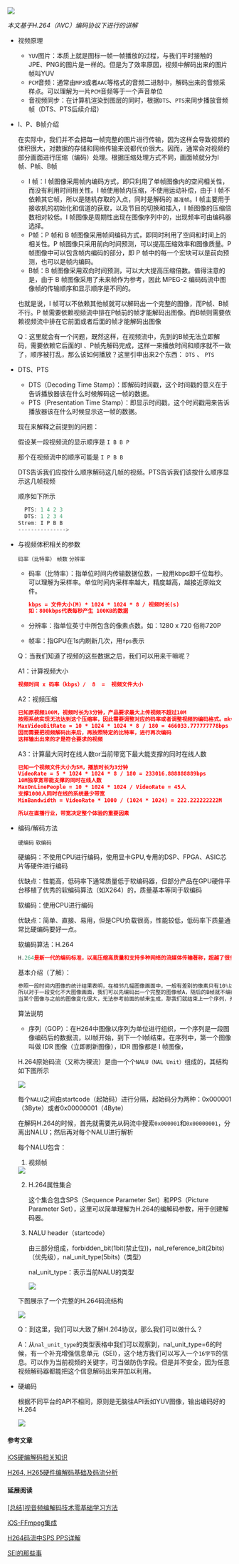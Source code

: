

![](source/animation-1.gif)

*本文基于H.264（AVC）编码协议下进行的讲解*

- 视频原理

  - `YUV`图片：本质上就是图标一帧一帧播放的过程，与我们平时接触的 JPE、PNG的图片是一样的。但是为了效率原因，视频中解码出来的图片帧叫YUV
  - `PCM`音频：通常由`MP3`或者`AAC`等格式的音频二进制中，解码出来的音频采样点。可以理解为一片`PCM`音频等于一个声音单位
  - 音视频同步：在计算机渲染到图层的同时，根据`DTS`、`PTS`来同步播放音频帧（DTS、PTS后续介绍）

- I、P、B帧介绍

  在实际中，我们并不会把每一帧完整的图片进行传输，因为这样会导致视频的体积很大，对数据的存储和网络传输来说都代价很大。因而，通常会对视频的部分画面进行压缩（编码）处理。根据压缩处理方式不同，画面帧就分为I 帧、P帧、B帧

  - I 帧：I 帧图像采用帧内编码方式，即只利用了单帧图像内的空间相关性，而没有利用时间相关性。I 帧使用帧内压缩，不使用运动补偿，由于 I 帧不依赖其它帧，所以是随机存取的入点，同时是解码的 `基准帧`。I 帧主要用于接收机的初始化和信道的获取，以及节目的切换和插入，I 帧图像的压缩倍数相对较低。I 帧图像是周期性出现在图像序列中的，出现频率可由编码器选择。
  - P帧：P 帧和 B 帧图像采用帧间编码方式，即同时利用了空间和时间上的相关性。P 帧图像只采用前向时间预测，可以提高压缩效率和图像质量。P 帧图像中可以包含帧内编码的部分，即 P 帧中的每一个宏块可以是前向预测，也可以是帧内编码。
  - B帧：B 帧图像采用双向时间预测，可以大大提高压缩倍数。值得注意的是，由于 B 帧图像采用了未来帧作为参考，因此 MPEG-2 编码码流中图像帧的传输顺序和显示顺序是不同的。

  也就是说，I 帧可以不依赖其他帧就可以解码出一个完整的图像，而P帧、B帧不行。P 帧需要依赖视频流中排在P帧前的帧才能解码出图像。而B帧则需要依赖视频流中排在它前面或者后面的帧才能解码出图像

  Q：这里就会有一个问题，既然这样，在视频流中，先到的B帧无法立即解码，需要依赖它后面的I 、P帧先解码完成，这样一来播放时间和顺序就不一致了，顺序被打乱，那么该如何播放？这里引申出来2个东西： `DTS` 、 `PTS`

- DTS、PTS

  - DTS（Decoding Time Stamp）：即解码时间戳，这个时间戳的意义在于告诉播放器该在什么时候解码这一帧的数据。
  - PTS（Presentation Time Stamp）：即显示时间戳，这个时间戳用来告诉播放器该在什么时候显示这一帧的数据。

  现在来解释之前提到的问题：

  假设某一段视频流的显示顺序是 `I B B P`

  那个在视频流中的顺序可能是 `I P B B`

  DTS告诉我们应按什么顺序解码这几帧的视频。PTS告诉我们该按什么顺序显示这几帧视频

  顺序如下所示

  ```js
  	PTS: 1 4 2 3
  	DTS: 1 2 3 4
  Strem: I P B B
  --------------->
  ```

- 与视频体积相关的参数

  `码率（比特率）` `帧数` `分辨率`

  - 码率（比特率）：指单位时间内传输数据位数，一般用kbps即千位每秒。可以理解为采样率。单位时间内采样率越大，精度越高，越接近原始文件。

    ```json
    kbps = 文件大小(M) * 1024 * 1024 * 8 / 视频时长(s)
    如：800kbps代表每秒产生 100KB的数据
    ```

  - 分辨率：指单位英寸中所包含的像素点数。如：1280 x 720  俗称720P

  - 帧率：指GPU在1s内刷新几次，用`fps`表示

  

  Q：当我们知道了视频的这些数据之后，我们可以用来干嘛呢？

  A1：计算视频大小

  ```json
  视频时间 x 码率（kbps）/  8  =  视频文件大小
  ```

  A2：视频压缩

  ```json
  已知原视频100M，视频时长为3分钟，产品要求最大上传视频不超过10M
  按照系统实现无法达到这个压缩率，因此需要调整对应的码率或者调整视频的编码格式。mkv -> H.26X
  MaxVideoBitRate = 10 * 1024 * 1024 * 8 / 180 = 466033.777777778bps ≈ 46.6kbps
  因而需要把视频解码出来后，再按照特定的比特率，进行再次编码
  这样输出出来的才是符合要求的视频
  ```

  A3：计算最大同时在线人数or当前带宽下最大能支撑的同时在线人数

  ```json
  已知一个视频文件大小为5M，播放时长为3分钟
  VideoRate = 5 * 1024 * 1024 * 8 / 180 = 233016.888888889bps
  10M独享宽带能支撑的同时在线人数
  MaxOnLinePeople = 10 * 1024 * 1024 / VideoRate = 45人
  支撑1000人同时在线的系统最少带宽
  MinBandwidth = VideoRate * 1000 / (1024 * 1024) = 222.222222222M
  
  所以在直播行业，带宽决定整个体验的重要因素
  ```

- 编码/解码方法

  `硬编码` `软编码` 

  硬编码：不使用CPU进行编码，使用显卡GPU,专用的DSP、FPGA、ASIC芯片等硬件进行编码

  优缺点：性能高，低码率下通常质量低于软编码器，但部分产品在GPU硬件平台移植了优秀的软编码算法（如X264）的，质量基本等同于软编码

  

  软编码：使用CPU进行编码

  优缺点：简单、直接、易用，但是CPU负载很高，性能较低，低码率下质量通常比硬编码要好一点。

  

  软编码算法：H.264

  ```js
  H.264是新一代的编码标准，以高压缩高质量和支持多种网络的流媒体传输著称，超越了很多商用的压缩器
  ```

  基本介绍（了解）：

  ```js
  参照一段时间内图像的统计结果表明，在相邻几幅图像画面中，一般有差别的像素只有10%以内的点,亮度差值变化不超过2%，而色度差值的变化只有1%以内。
  所以对于一段变化不大图像画面，我们可以先编码出一个完整的图像帧A，随后的B帧就不编码全部图像，只写入与A帧的差别，这样B帧的大小就只有完整帧的1/10或更小！B帧之后的C帧如果变化不大，我们可以继续以参考B的方式编码C帧，这样循环下去。这段图像我们称为一个序列（序列就是有相同特点的一段数据，GOP），
  当某个图像与之前的图像变化很大，无法参考前面的帧来生成，那我们就结束上一个序列，开始下一段序列，也就是对这个图像生成一个完整帧A1，随后的图像就参考A1生成，只写入与A1的差别内容。
  ```

  

  算法说明

  - 序列（GOP）：在H264中图像以序列为单位进行组织，一个序列是一段图像编码后的数据流，以I帧开始，到下一个I帧结束。在序列中，第一个图像叫做 IDR 图像（立即刷新图像），IDR 图像都是 I 帧图像，

  

  H.264原始码流（又称为裸流）是由一个个`NALU（NAL Unit）`组成的，其结构如下图所示

  <img src='./source/003.png'>

  每个`NALU`之间由startcode（起始码）进行分隔，起始码分为两种：0x000001（3Byte）或者0x00000001（4Byte）

  

  在解码H.264的时候，首先就需要先从码流中搜索`0x000001`和`0x00000001`，分离出NALU；然后再对每个NALU进行解析

  每个NALU包含：

  1. 视频帧

  <img src='./source/004.png'>

  2. H.264属性集合

     这个集合包含SPS（Sequence Parameter Set）和PPS（Picture Parameter Set），这里可以简单理解为H.264的编解码参数，用于创建解码器。

  3. NALU header（startcode）

     由三部分组成，forbidden_bit(1bit(禁止位))，nal_reference_bit(2bits)（优先级），nal_unit_type(5bits)（类型）

     nal_unit_type：表示当前NALU的类型

     <img src='./source/007.png'>

  

  下图展示了一个完整的H.264码流结构

  <img src='./source/005.png'>

  Q：到这里，我们可以大致了解H.264协议，那么我们可以做什么？

  A：从`nal_unit_type`的类型表格中我们可以观察到，nal_unit_type=6的时候，有一个补充增强信息单元（SEI），这个地方我们可以写入一个`16字节`的信息。可以作为当前视频的关键字，可当做防伪字段。但是并不安全，因为任意视频解码器都能把这个信息解码出来并加以利用。

  

- 硬编码

  根据不同平台的API不相同，原则是无脑往API丢如YUV图像，输出编码好的H.264

  <img src='./source/008.jpg'>

#### 参考文章

[iOS硬编解码相关知识](https://www.jianshu.com/p/5d555aa55ea1)

[H264, H265硬件编解码基础及码流分析](https://juejin.im/post/5ce9f36bf265da1bbd4b5084)

#### 延展阅读

[[总结]视音频编解码技术零基础学习方法](https://blog.csdn.net/leixiaohua1020/article/details/18893769)

[iOS-FFmpeg集成](https://juejin.im/post/5a3348355188257dcc2faad4)

[H264码流中SPS PPS详解](https://zhuanlan.zhihu.com/p/27896239)

[SEI的那些事](https://www.jianshu.com/p/4d9120dfcd69)